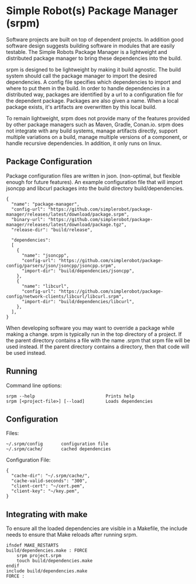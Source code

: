 # Simple Robot(s) Package Manager (srpm)
Software projects are built on top of dependent projects. In addition good software design suggests building software in modules that are easily testable. The Simple Robots Package Manager is a lightweight and distributed package manager to bring these dependencies into the build.

srpm is designed to be lightweight by making it build agnostic. The build system should call the package manager to import the desired dependencies. A config file specifies which dependencies to import and where to put them in the build. In order to handle dependencies in a distributed way, packages are identified by a url to a configuration file for the dependent package. Packages are also given a name. When a local package exists, it's artifacts are overwritten by this local build.

To remain lightweight, srpm does not provide many of the features provided by other package managers such as Maven, Gradle, Conan.io. srpm does not integrate with any build systems, manage artifacts directly, support multiple variations on a build, manage multiple versions of a component, or handle recursive dependencies. In addition, it only runs on linux.

## Package Configuration
Package configuration files are written in json. (non-optimal, but flexible enough for future features). An example configuration file that will import jsoncpp and libcurl packages into the build directory build/dependencies.

```
{
  "name": "package-manager",
  "config-url": "https://github.com/simplerobot/package-manager/releases/latest/download/package.srpm",
  "binary-url": "https://github.com/simplerobot/package-manager/releases/latest/download/package.tgz",
  "release-dir": "build/release",

  "dependencies":
  [
    {
      "name": "jsoncpp",
      "config-url": "https://github.com/simplerobot/package-config/parsers/json/jsoncpp/jsoncpp.srpm",
      "import-dir": "build/dependencies/jsoncpp",
    },
    {
      "name": "libcurl",
      "config-url": "https://github.com/simplerobot/package-config/network-clients/libcurl/libcurl.srpm",
      "import-dir": "build/dependencies/libcurl", 
    },
  ],
}
```

When developing software you may want to override a package while making a change. srpm is typically run in the top directory of a project. If the parent directory contains a file with the name <project>.srpm that srpm file will be used instead.  If the parent directory contains a <project> directory, then that code will be used instead.

## Running

Command line options:
```
srpm --help                           Prints help
srpm [<project-file>] [--load]        Loads dependencies
```
## Configuration
Files:
```
~/.srpm/config       configuration file
~/.srpm/cache/       cached dependencies
```
Configuration File:
```
{
  "cache-dir": "~/.srpm/cache/",
  "cache-valid-seconds": "300",
  "client-cert": "~/cert.pem",
  "client-key": "~/key.pem",
}
```
## Integrating with make
To ensure all the loaded dependencies are visible in a Makefile, the include needs to ensure that Make reloads after running srpm.
```
ifndef MAKE_RESTARTS
build/dependencies.make : FORCE
    srpm project.srpm
    touch build/dependencies.make
endif
include build/dependencies.make
FORCE :
```
